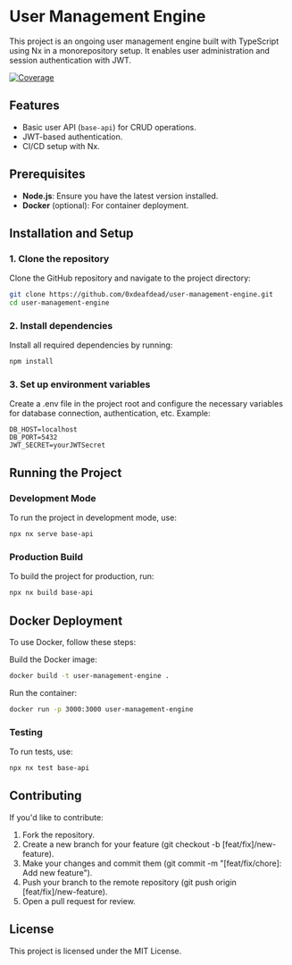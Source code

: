 # User Management Engine

This project is an ongoing user management engine built with TypeScript using Nx in a monorepository setup. It enables user administration and session authentication with JWT.

[![Coverage](https://sonarcloud.io/api/project_badges/measure?project=0xdeafdead_tcgstore_api&metric=coverage)](https://sonarcloud.io/summary/new_code?id=0xdeafdead_tcgstore_api)

## Features
- Basic user API (`base-api`) for CRUD operations.
- JWT-based authentication.
- CI/CD setup with Nx.

## Prerequisites
- **Node.js**: Ensure you have the latest version installed.
- **Docker** (optional): For container deployment.

## Installation and Setup

### 1. Clone the repository
Clone the GitHub repository and navigate to the project directory:
   ```bash
   git clone https://github.com/0xdeafdead/user-management-engine.git
   cd user-management-engine
   ```
### 2. Install dependencies
Install all required dependencies by running:
  ```bash
  npm install
  ```
### 3. Set up environment variables
Create a .env file in the project root and configure the necessary variables for database connection, authentication, etc. Example:
  ```
  DB_HOST=localhost
  DB_PORT=5432
  JWT_SECRET=yourJWTSecret
  ```
## Running the Project
### Development Mode
To run the project in development mode, use:
  ```bash
  npx nx serve base-api
  ```
### Production Build
To build the project for production, run:
  ```bash
  npx nx build base-api
  ```

## Docker Deployment
To use Docker, follow these steps:

Build the Docker image:
  ```bash
  docker build -t user-management-engine .
  ```
Run the container:
  ```bash
  docker run -p 3000:3000 user-management-engine
  ```
### Testing
To run tests, use:

  ```bash
  npx nx test base-api
  ```

## Contributing
If you'd like to contribute:

1. Fork the repository.
2. Create a new branch for your feature (git checkout -b [feat/fix]/new-feature).
3. Make your changes and commit them (git commit -m "[feat/fix/chore]: Add new feature").
4. Push your branch to the remote repository (git push origin [feat/fix]/new-feature).
5. Open a pull request for review.

## License
This project is licensed under the MIT License.
